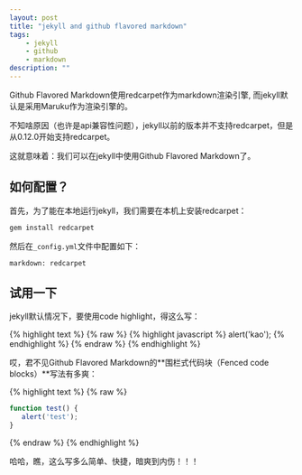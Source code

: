 ```yaml
---
layout: post
title: "jekyll and github flavored markdown"
tags: 
    - jekyll
    - github
    - markdown
description: ""
---
```


Github Flavored Markdown使用redcarpet作为markdown渲染引擎, 而jekyll默认是采用Maruku作为渲染引擎的。

不知啥原因（也许是api兼容性问题），jekyll以前的版本并不支持redcarpet，但是从0.12.0开始支持redcarpet。

这就意味着：我们可以在jekyll中使用Github Flavored Markdown了。

## 如何配置？

首先，为了能在本地运行jekyll，我们需要在本机上安装redcarpet：

```bash
gem install redcarpet
```

然后在`_config.yml`文件中配置如下：

```
markdown: redcarpet
```

## 试用一下

jekyll默认情况下，要使用code highlight，得这么写：

{% highlight text %} {% raw %}
{% highlight javascript %}
alert('kao');
{% endhighlight %}
{% endraw %} {% endhighlight %}

哎，君不见Github Flavored Markdown的**围栏式代码块（Fenced code blocks）**写法有多爽：

{% highlight text %} {% raw %}
```javascript
function test() {
   alert('test');
}
```
{% endraw %} {% endhighlight %}

哈哈，瞧，这么写多么简单、快捷，暗爽到内伤！！！
